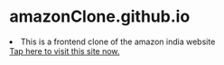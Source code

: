 # amazonClone.github.io

<li>This is a frontend clone of the amazon india website</li>
<a href="https://namita0210.github.io/amazonClone.github.io/">Tap here to visit this site now.</a>
